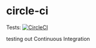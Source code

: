 # circle-ci

Tests: [![CircleCI](https://circleci.com/gh/mattclifford1/circle-ci/tree/main.svg?style=svg)](https://circleci.com/gh/mattclifford1/circle-ci/tree/main)

testing out Continuous Integration


